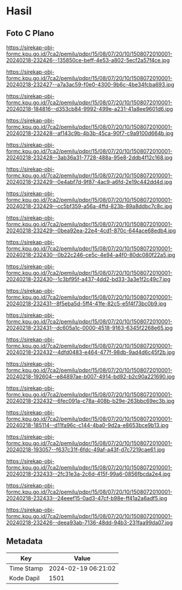 # Hasil

## Foto C Plano

https://sirekap-obj-formc.kpu.go.id/7ca2/pemilu/pdpr/15/08/07/20/10/1508072010001-20240218-232426--135850ce-beff-4e53-a802-5ecf2a57f4ce.jpg

https://sirekap-obj-formc.kpu.go.id/7ca2/pemilu/pdpr/15/08/07/20/10/1508072010001-20240218-232427--a7a3ac59-f0e0-4300-9b6c-4be34fcba693.jpg

https://sirekap-obj-formc.kpu.go.id/7ca2/pemilu/pdpr/15/08/07/20/10/1508072010001-20240218-184816--d353cb84-9992-499e-a231-41a8ee9601d6.jpg

https://sirekap-obj-formc.kpu.go.id/7ca2/pemilu/pdpr/15/08/07/20/10/1508072010001-20240218-232428--af143c9b-4b3b-45ca-90f7-c9a9100d664b.jpg

https://sirekap-obj-formc.kpu.go.id/7ca2/pemilu/pdpr/15/08/07/20/10/1508072010001-20240218-232428--3ab36a31-7728-488a-95e8-2ddb4f12c168.jpg

https://sirekap-obj-formc.kpu.go.id/7ca2/pemilu/pdpr/15/08/07/20/10/1508072010001-20240218-232429--0e4abf7d-9f87-4ac9-a6fd-2e19c442dd4d.jpg

https://sirekap-obj-formc.kpu.go.id/7ca2/pemilu/pdpr/15/08/07/20/10/1508072010001-20240218-232429--cc5bf359-a56a-4ffd-823b-89a8ddbc7c8c.jpg

https://sirekap-obj-formc.kpu.go.id/7ca2/pemilu/pdpr/15/08/07/20/10/1508072010001-20240218-232429--0bea92ea-22e4-4cd1-870c-644ace68edb4.jpg

https://sirekap-obj-formc.kpu.go.id/7ca2/pemilu/pdpr/15/08/07/20/10/1508072010001-20240218-232430--0b22c246-ce5c-4e94-a4f0-80dc080f22a5.jpg

https://sirekap-obj-formc.kpu.go.id/7ca2/pemilu/pdpr/15/08/07/20/10/1508072010001-20240218-232430--1c3bf95f-a437-4dd2-bd33-3a3e1f2c49c7.jpg

https://sirekap-obj-formc.kpu.go.id/7ca2/pemilu/pdpr/15/08/07/20/10/1508072010001-20240218-232431--8f5eba5d-5ff4-41fe-82c5-e5f4f73bc0b9.jpg

https://sirekap-obj-formc.kpu.go.id/7ca2/pemilu/pdpr/15/08/07/20/10/1508072010001-20240218-232431--dc605a1c-0000-4518-9163-6345f2268e65.jpg

https://sirekap-obj-formc.kpu.go.id/7ca2/pemilu/pdpr/15/08/07/20/10/1508072010001-20240218-232432--4dfd0483-e464-477f-98db-9ad4d6c45f2b.jpg

https://sirekap-obj-formc.kpu.go.id/7ca2/pemilu/pdpr/15/08/07/20/10/1508072010001-20240218-192604--e84897ae-b007-4914-bd92-b2c90a221690.jpg

https://sirekap-obj-formc.kpu.go.id/7ca2/pemilu/pdpr/15/08/07/20/10/1508072010001-20240218-232432--6fec091a-c78a-408b-b29e-263bbc69ec3b.jpg

https://sirekap-obj-formc.kpu.go.id/7ca2/pemilu/pdpr/15/08/07/20/10/1508072010001-20240218-185114--d11fa96c-c144-4ba0-9d2a-e8653bce9b13.jpg

https://sirekap-obj-formc.kpu.go.id/7ca2/pemilu/pdpr/15/08/07/20/10/1508072010001-20240218-193057--f637c31f-6fdc-49af-a43f-d7c7219cae61.jpg

https://sirekap-obj-formc.kpu.go.id/7ca2/pemilu/pdpr/15/08/07/20/10/1508072010001-20240218-232433--2fc31e3a-2c6d-415f-99a6-0856fbcda2e4.jpg

https://sirekap-obj-formc.kpu.go.id/7ca2/pemilu/pdpr/15/08/07/20/10/1508072010001-20240218-232433--24eeef15-0ad3-47cf-b98e-ff41a2a6adf5.jpg

https://sirekap-obj-formc.kpu.go.id/7ca2/pemilu/pdpr/15/08/07/20/10/1508072010001-20240218-232426--deea93ab-7136-48dd-94b3-231faa99da07.jpg


## Metadata

| Key        | Value               |
| ---------- | ------------------- |
| Time Stamp | 2024-02-19 06:21:02 |
| Kode Dapil | 1501                |



